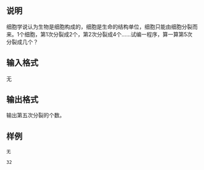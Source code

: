 <h2>说明</h2>

细胞学说认为生物是细胞构成的，细胞是生命的结构单位，细胞只能由细胞分裂而来。$1$个细胞，第$1$次分裂成$2$个，第$2$次分裂成$4$个……试编一程序，算一算第$5$次分裂成几个？
<h2>输入格式</h2>

无

<h2>输出格式</h2>

输出第五次分裂的个数。

<h2>样例</h2>
<pre><code class="language-input1">无</code></pre><pre><code class="language-output1">32
</code></pre>
